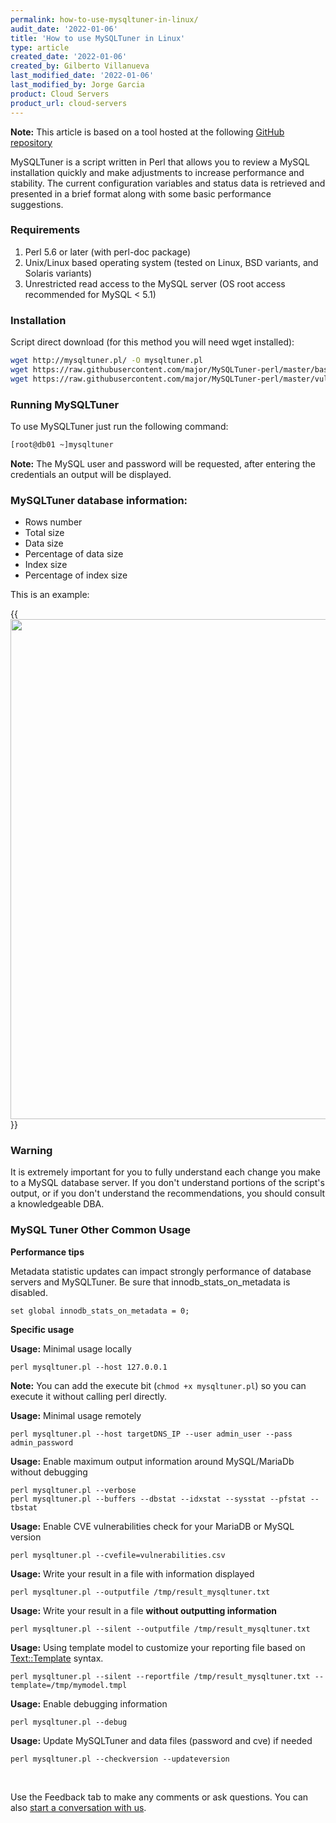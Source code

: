```yaml
---
permalink: how-to-use-mysqltuner-in-linux/
audit_date: '2022-01-06'
title: 'How to use MySQLTuner in Linux'
type: article
created_date: '2022-01-06'
created_by: Gilberto Villanueva
last_modified_date: '2022-01-06'
last_modified_by: Jorge Garcia
product: Cloud Servers
product_url: cloud-servers
---
```

**Note:** This article is based on a tool hosted at the following [GitHub repository](https://github.com/major/MySQLTuner-perl)

MySQLTuner is a script written in Perl that allows you to review a MySQL installation quickly and make adjustments to increase performance and stability. The current configuration variables and status data is retrieved and presented in a brief format along with some basic performance suggestions.

### Requirements
1. Perl 5.6 or later (with perl-doc package)
2. Unix/Linux based operating system (tested on Linux, BSD variants, and Solaris variants)
3. Unrestricted read access to the MySQL server (OS root access recommended for MySQL < 5.1)

### Installation
Script direct download (for this method you will need wget installed):

```sh
wget http://mysqltuner.pl/ -O mysqltuner.pl
wget https://raw.githubusercontent.com/major/MySQLTuner-perl/master/basic_passwords.txt -O basic_passwords.txt
wget https://raw.githubusercontent.com/major/MySQLTuner-perl/master/vulnerabilities.csv -O vulnerabilities.csv
```

### Running MySQLTuner

To use MySQLTuner just run the following command:

```sh
[root@db01 ~]mysqltuner
```
**Note:** The MySQL user and password will be requested, after entering the credentials an output will be displayed.

### MySQLTuner database information:
- Rows number
- Total size
- Data size
- Percentage of data size
- Index size
- Percentage of index size

This is an example:

{{<image src="mysqltuner.png" width="800">}}


### Warning

It is extremely important for you to fully understand each change you make to a MySQL database server. If you don't understand portions of the script's output, or if you don't understand the recommendations, you should consult a knowledgeable DBA.

### MySQL Tuner Other Common Usage
**Performance tips**

Metadata statistic updates can impact strongly performance of database servers and MySQLTuner.
Be sure that innodb_stats_on_metadata is disabled.
```
set global innodb_stats_on_metadata = 0;
```
**Specific usage**

__Usage:__ Minimal usage locally
```
perl mysqltuner.pl --host 127.0.0.1
```
**Note:** You can add the execute bit (`chmod +x mysqltuner.pl`) so you can execute it without calling perl directly.

__Usage:__ Minimal usage remotely
```
perl mysqltuner.pl --host targetDNS_IP --user admin_user --pass admin_password
```
__Usage:__ Enable maximum output information around MySQL/MariaDb without debugging
```
perl mysqltuner.pl --verbose
perl mysqltuner.pl --buffers --dbstat --idxstat --sysstat --pfstat --tbstat
```
__Usage:__ Enable CVE vulnerabilities check for your MariaDB or MySQL version
```
perl mysqltuner.pl --cvefile=vulnerabilities.csv
```
__Usage:__ Write your result in a file with information displayed
```
perl mysqltuner.pl --outputfile /tmp/result_mysqltuner.txt
```
__Usage:__ Write your result in a file **without outputting information**
```
perl mysqltuner.pl --silent --outputfile /tmp/result_mysqltuner.txt
```
__Usage:__ Using template model to customize your reporting file based on [Text::Template](https://metacpan.org/pod/Text::Template) syntax.
```
perl mysqltuner.pl --silent --reportfile /tmp/result_mysqltuner.txt --template=/tmp/mymodel.tmpl
```
__Usage:__ Enable debugging information
```
perl mysqltuner.pl --debug
```
__Usage:__ Update MySQLTuner and data files (password and cve) if needed
```
perl mysqltuner.pl --checkversion --updateversion
```

  
<br> 
  
Use the Feedback tab to make any comments or ask questions. You can also [start a conversation with us](https://www.rackspace.com/contact).
